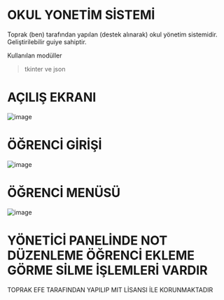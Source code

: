 # OKUL YONETİM SİSTEMİ

Toprak (ben) tarafından yapılan (destek alınarak) okul yönetim sistemidir. Geliştirilebilir guiye sahiptir.

Kullanılan modüller
> tkinter ve json

# AÇILIŞ EKRANI
![image](https://github.com/user-attachments/assets/0ddc740b-fe67-44af-8af4-900b300ae41a)

# ÖĞRENCİ GİRİŞİ 
![image](https://github.com/user-attachments/assets/5dc2564c-d4a0-4693-bcb5-6086ede4bc7b)

# ÖĞRENCİ MENÜSÜ
![image](https://github.com/user-attachments/assets/a98baab4-85fb-45b6-88de-f96a0e79705e)


# YÖNETİCİ PANELİNDE NOT DÜZENLEME ÖĞRENCİ EKLEME GÖRME SİLME İŞLEMLERİ VARDIR

TOPRAK EFE TARAFINDAN YAPILIP MIT LİSANSI İLE KORUNMAKTADIR


